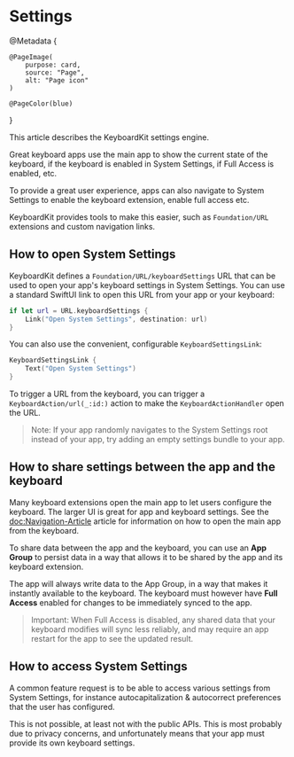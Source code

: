 # Settings

@Metadata {

    @PageImage(
        purpose: card,
        source: "Page",
        alt: "Page icon"
    )

    @PageColor(blue)
}

This article describes the KeyboardKit settings engine.

Great keyboard apps use the main app to show the current state of the keyboard, if the keyboard is enabled in System Settings, if Full Access is enabled, etc.

To provide a great user experience, apps can also navigate to System Settings to enable the keyboard extension, enable full access etc.

KeyboardKit provides tools to make this easier, such as ``Foundation/URL`` extensions and custom navigation links.



## How to open System Settings

KeyboardKit defines a ``Foundation/URL/keyboardSettings`` URL that can be used to open your app's keyboard settings in System Settings. You can use a standard SwiftUI link to open this URL from your app or your keyboard:

```swift
if let url = URL.keyboardSettings {
    Link("Open System Settings", destination: url)
}
```

You can also use the convenient, configurable ``KeyboardSettingsLink``:

```swift
KeyboardSettingsLink {
    Text("Open System Settings")
}
```

To trigger a URL from the keyboard, you can trigger a ``KeyboardAction/url(_:id:)`` action to make the ``KeyboardActionHandler`` open the URL.

> Note: If your app randomly navigates to the System Settings root instead of your app, try adding an empty settings bundle to your app.



## How to share settings between the app and the keyboard

Many keyboard extensions open the main app to let users configure the keyboard. The larger UI is great for app and keyboard settings.
See the <doc:Navigation-Article> article for information on how to open the main app from the keyboard.

To share data between the app and the keyboard, you can use an **App Group** to persist data in a way that allows it to be shared by the app and its keyboard extension.

The app will always write data to the App Group, in a way that makes it instantly available to the keyboard. The keyboard must however have **Full Access** enabled for changes to be immediately synced to the app. 

> Important: When Full Access is disabled, any shared data that your keyboard modifies will sync less reliably, and may require an app restart for the app to see the updated result.



## How to access System Settings

A common feature request is to be able to access various settings from System Settings, for instance autocapitalization & autocorrect preferences that the user has configured.

This is not possible, at least not with the public APIs. This is most probably due to privacy concerns, and unfortunately means that your app must provide its own keyboard settings.
